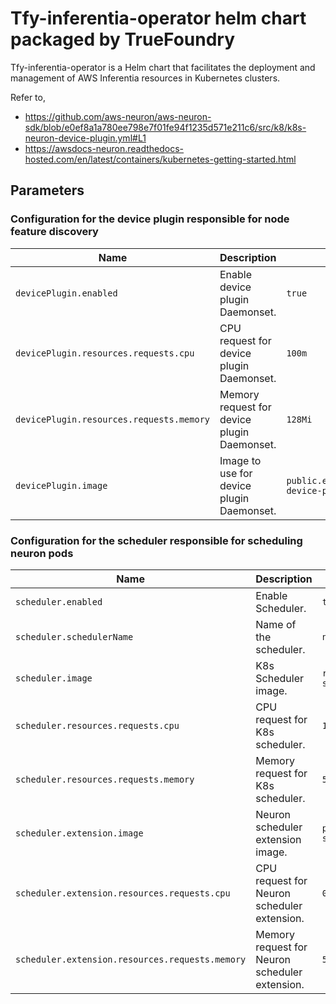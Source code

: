 # Tfy-inferentia-operator helm chart packaged by TrueFoundry
Tfy-inferentia-operator is a Helm chart that facilitates the deployment and management of AWS Inferentia resources in Kubernetes clusters.

Refer to,


* https://github.com/aws-neuron/aws-neuron-sdk/blob/e0ef8a1a780ee798e7f01fe94f1235d571e211c6/src/k8/k8s-neuron-device-plugin.yml#L1
* https://awsdocs-neuron.readthedocs-hosted.com/en/latest/containers/kubernetes-getting-started.html


## Parameters

### Configuration for the device plugin responsible for node feature discovery

| Name                                     | Description                                 | Value                                                  |
| ---------------------------------------- | ------------------------------------------- | ------------------------------------------------------ |
| `devicePlugin.enabled`                   | Enable device plugin Daemonset.             | `true`                                                 |
| `devicePlugin.resources.requests.cpu`    | CPU request for device plugin Daemonset.    | `100m`                                                 |
| `devicePlugin.resources.requests.memory` | Memory request for device plugin Daemonset. | `128Mi`                                                |
| `devicePlugin.image`                     | Image to use for device plugin Daemonset.   | `public.ecr.aws/neuron/neuron-device-plugin:2.16.18.0` |

### Configuration for the scheduler responsible for scheduling neuron pods

| Name                                            | Description                                    | Value                                             |
| ----------------------------------------------- | ---------------------------------------------- | ------------------------------------------------- |
| `scheduler.enabled`                             | Enable Scheduler.                              | `true`                                            |
| `scheduler.schedulerName`                       | Name of the scheduler.                         | `neuron-scheduler`                                |
| `scheduler.image`                               | K8s Scheduler image.                           | `registry.k8s.io/kube-scheduler:v1.27.7`          |
| `scheduler.resources.requests.cpu`              | CPU request for K8s scheduler.                 | `100m`                                            |
| `scheduler.resources.requests.memory`           | Memory request for K8s scheduler.              | `50Mi`                                            |
| `scheduler.extension.image`                     | Neuron scheduler extension image.              | `public.ecr.aws/neuron/neuron-scheduler:2.18.3.0` |
| `scheduler.extension.resources.requests.cpu`    | CPU request for Neuron scheduler extension.    | `0.1`                                             |
| `scheduler.extension.resources.requests.memory` | Memory request for Neuron scheduler extension. | `50Mi`                                            |
